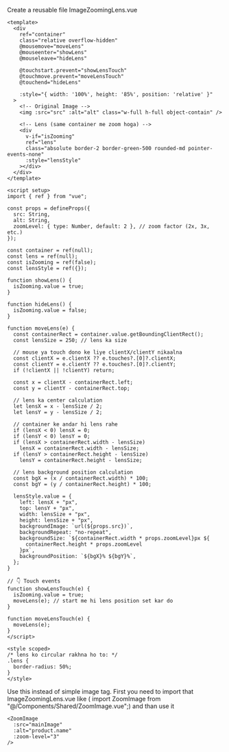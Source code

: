 Create a reusable file ImageZoomingLens.vue

    <template>
      <div
        ref="container"
        class="relative overflow-hidden"
        @mousemove="moveLens"
        @mouseenter="showLens"
        @mouseleave="hideLens"
    
        @touchstart.prevent="showLensTouch"
        @touchmove.prevent="moveLensTouch"
        @touchend="hideLens"
    
        :style="{ width: '100%', height: '85%', position: 'relative' }"
      >
        <!-- Original Image -->
        <img :src="src" :alt="alt" class="w-full h-full object-contain" />
    
        <!-- Lens (same container me zoom hoga) -->
        <div
          v-if="isZooming"
          ref="lens"
          class="absolute border-2 border-green-500 rounded-md pointer-events-none"
          :style="lensStyle"
        ></div>
      </div>
    </template>
    
    <script setup>
    import { ref } from "vue";
    
    const props = defineProps({
      src: String,
      alt: String,
      zoomLevel: { type: Number, default: 2 }, // zoom factor (2x, 3x, etc.)
    });
    
    const container = ref(null);
    const lens = ref(null);
    const isZooming = ref(false);
    const lensStyle = ref({});
    
    function showLens() {
      isZooming.value = true;
    }
    
    function hideLens() {
      isZooming.value = false;
    }
    
    function moveLens(e) {
      const containerRect = container.value.getBoundingClientRect();
      const lensSize = 250; // lens ka size
    
      // mouse ya touch dono ke liye clientX/clientY nikaalna
      const clientX = e.clientX ?? e.touches?.[0]?.clientX;
      const clientY = e.clientY ?? e.touches?.[0]?.clientY;
      if (!clientX || !clientY) return;
    
      const x = clientX - containerRect.left;
      const y = clientY - containerRect.top;
    
      // lens ka center calculation
      let lensX = x - lensSize / 2;
      let lensY = y - lensSize / 2;
    
      // container ke andar hi lens rahe
      if (lensX < 0) lensX = 0;
      if (lensY < 0) lensY = 0;
      if (lensX > containerRect.width - lensSize)
        lensX = containerRect.width - lensSize;
      if (lensY > containerRect.height - lensSize)
        lensY = containerRect.height - lensSize;
    
      // lens background position calculation
      const bgX = (x / containerRect.width) * 100;
      const bgY = (y / containerRect.height) * 100;
    
      lensStyle.value = {
        left: lensX + "px",
        top: lensY + "px",
        width: lensSize + "px",
        height: lensSize + "px",
        backgroundImage: `url(${props.src})`,
        backgroundRepeat: "no-repeat",
        backgroundSize: `${containerRect.width * props.zoomLevel}px ${
          containerRect.height * props.zoomLevel
        }px`,
        backgroundPosition: `${bgX}% ${bgY}%`,
      };
    }
    
    // 👇 Touch events
    function showLensTouch(e) {
      isZooming.value = true;
      moveLens(e); // start me hi lens position set kar do
    }
    
    function moveLensTouch(e) {
      moveLens(e);
    }
    </script>
    
    <style scoped>
    /* lens ko circular rakhna ho to: */
    .lens {
      border-radius: 50%;
    }
    </style>


Use this instead of simple image tag. First you need to import that ImageZoomingLens.vue like (
import ZoomImage from "@/Components/Shared/ZoomImage.vue";) and than use it

    <ZoomImage 
      :src="mainImage"
      :alt="product.name"
      :zoom-level="3"
    />
